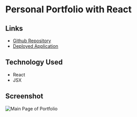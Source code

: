 # Personal Portfolio with React

## Links
- [Github Repository](https://github.com/emarshall121/react-port)
- [Deployed Application](https://emarshall121.github.io/react-port)

## Technology Used
- React
- JSX

## Screenshot
![Main Page of Portfolio](https://i.gyazo.com/d7429c597e37f4f6af0b1a48b13e3db2.jpg)
